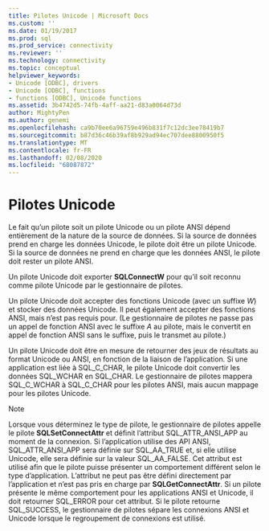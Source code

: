 ```yaml
---
title: Pilotes Unicode | Microsoft Docs
ms.custom: ''
ms.date: 01/19/2017
ms.prod: sql
ms.prod_service: connectivity
ms.reviewer: ''
ms.technology: connectivity
ms.topic: conceptual
helpviewer_keywords:
- Unicode [ODBC], drivers
- Unicode [ODBC], functions
- functions [ODBC], Unicode functions
ms.assetid: 3b4742d5-74fb-4aff-aa21-d83a0064d73d
author: MightyPen
ms.author: genemi
ms.openlocfilehash: ca9b70ee6a96759e496b831f7c12dc3ee78419b7
ms.sourcegitcommit: b87d36c46b39af8b929ad94ec707dee8800950f5
ms.translationtype: MT
ms.contentlocale: fr-FR
ms.lasthandoff: 02/08/2020
ms.locfileid: "68087872"
---
```

# <a name="unicode-drivers"></a>Pilotes Unicode
Le fait qu’un pilote soit un pilote Unicode ou un pilote ANSI dépend entièrement de la nature de la source de données. Si la source de données prend en charge les données Unicode, le pilote doit être un pilote Unicode. Si la source de données ne prend en charge que les données ANSI, le pilote doit rester un pilote ANSI.  
  
 Un pilote Unicode doit exporter **SQLConnectW** pour qu’il soit reconnu comme pilote Unicode par le gestionnaire de pilotes.  
  
 Un pilote Unicode doit accepter des fonctions Unicode (avec un suffixe *W*) et stocker des données Unicode. Il peut également accepter des fonctions ANSI, mais n’est pas requis pour. (Le gestionnaire de pilotes ne passe pas un appel de fonction ANSI avec le suffixe *A* au pilote, mais le convertit en appel de fonction ANSI sans le suffixe, puis le transmet au pilote.)  
  
 Un pilote Unicode doit être en mesure de retourner des jeux de résultats au format Unicode ou ANSI, en fonction de la liaison de l’application. Si une application est liée à SQL_C_CHAR, le pilote Unicode doit convertir les données SQL_WCHAR en SQL_CHAR. Le gestionnaire de pilotes mappera SQL_C_WCHAR à SQL_C_CHAR pour les pilotes ANSI, mais aucun mappage pour les pilotes Unicode.  
  
> [!NOTE]  
>  Lorsque vous déterminez le type de pilote, le gestionnaire de pilotes appelle le pilote **SQLSetConnectAttr** et définit l’attribut SQL_ATTR_ANSI_APP au moment de la connexion. Si l’application utilise des API ANSI, SQL_ATTR_ANSI_APP sera définie sur SQL_AA_TRUE et, si elle utilise Unicode, elle sera définie sur la valeur SQL_AA_FALSE. Cet attribut est utilisé afin que le pilote puisse présenter un comportement différent selon le type d’application. L’attribut ne peut pas être défini directement par l’application et n’est pas pris en charge par **SQLGetConnectAttr**. Si un pilote présente le même comportement pour les applications ANSI et Unicode, il doit retourner SQL_ERROR pour cet attribut. Si le pilote retourne SQL_SUCCESS, le gestionnaire de pilotes sépare les connexions ANSI et Unicode lorsque le regroupement de connexions est utilisé.
